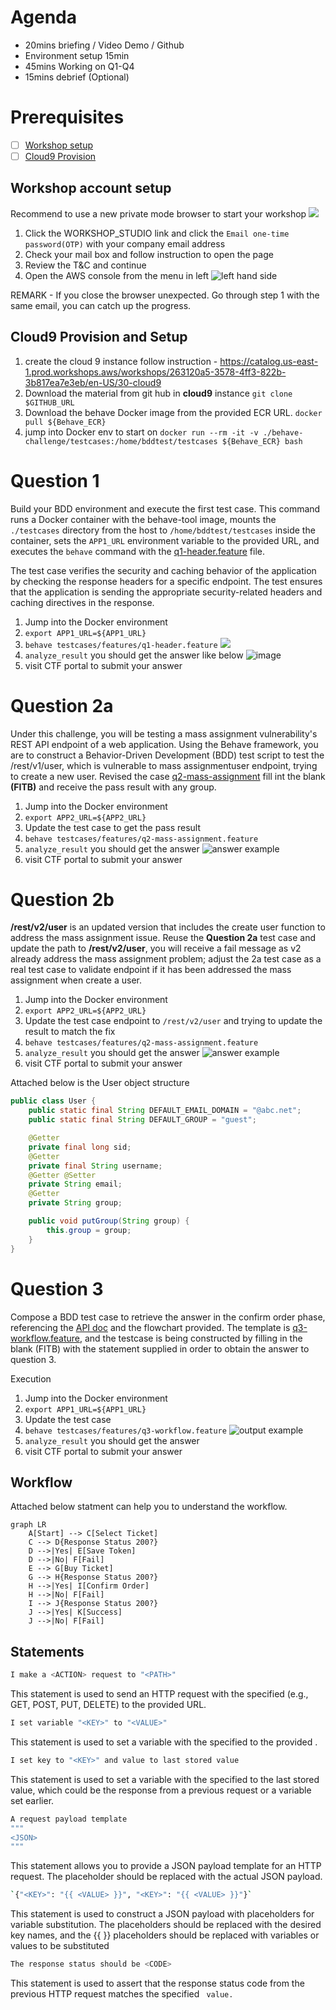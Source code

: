 # Agenda

- 20mins briefing / Video Demo / Github
- Environment setup 15min
- 45mins Working on Q1-Q4
- 15mins debrief (Optional)


# Prerequisites

- [ ] [Workshop setup](#workshop-account-setup)
- [ ] [Cloud9 Provision](#cloud9-provision-and-setup)

## Workshop account setup

Recommend to use a new private mode browser to start your workshop
![](./image/private-browser.png)

1. Click the WORKSHOP_STUDIO link and click the `Email one-time password(OTP)` with your company email address
2. Check your mail box and follow instruction to open the page
3. Review the T&C and continue
4. Open the AWS console from the menu in left ![left hand side](./image/open-console.png)

REMARK - If you close the browser unexpected. Go through step 1 with the same email, you can catch up the progress.

## Cloud9 Provision and Setup

1. create the cloud 9 instance follow instruction - https://catalog.us-east-1.prod.workshops.aws/workshops/263120a5-3578-4ff3-822b-3b817ea7e3eb/en-US/30-cloud9
2. Download the material from git hub in **cloud9** instance `git clone $GITHUB_URL`
3. Download the behave Docker image from the provided ECR URL. `docker pull ${Behave_ECR}`
4. jump into Docker env to start on `docker run --rm -it -v ./behave-challenge/testcases:/home/bddtest/testcases ${Behave_ECR} bash`

# Question 1

Build your BDD environment and execute the first test case. This command runs a Docker container with the behave-tool image, mounts the `./testcases` directory from the host to `/home/bddtest/testcases` inside the container, sets the `APP1_URL` environment variable to the provided URL, and executes the `behave` command with the [q1-header.feature](./testcases/features/q1-header.feature) file. 

The test case verifies the security and caching behavior of the application by checking the response headers for a specific endpoint. The test ensures that the application is sending the appropriate security-related headers and caching directives in the response.

1. Jump into the Docker environment
2. `export APP1_URL=${APP1_URL}`
3. `behave testcases/features/q1-header.feature`
![](./image/q1-output.png)
4. `analyze_result` you should get the answer like below ![image](./image/q1-answer-example.png)
5. visit CTF portal to submit your answer

# Question 2a

Under this challenge, you will be testing a mass assignment vulnerability's REST API endpoint of a web application. Using the Behave framework, you are to construct a Behavior-Driven Development (BDD) test script to test the /rest/v1/user, which is vulnerable to mass assignmentuser endpoint, trying to create a new user. Revised the case [q2-mass-assignment](./testcases/features/q2-mass-assignment.feature) fill int the blank **(FITB)** and receive the pass result with any group. 

1. Jump into the Docker environment
2. `export APP2_URL=${APP2_URL}`
3. Update the test case to get the pass result
4. `behave testcases/features/q2-mass-assignment.feature`
5. `analyze_result` you should get the answer
![answer example](image/q2-answer-example.png)
6. visit CTF portal to submit your answer

# Question 2b

**/rest/v2/user** is an updated version that includes the create user function to address the mass assignment issue. Reuse the **Question 2a** test case and update the path to **/rest/v2/user**, you will receive a fail message as v2 already address the mass assignment problem; adjust the 2a test case as a real test case to validate endpoint if it has been addressed the mass assignment when create a user. 

1. Jump into the Docker environment
2. `export APP2_URL=${APP2_URL}`
3. Update the test case endpoint to `/rest/v2/user` and trying to update the result to match the fix
4. `behave testcases/features/q2-mass-assignment.feature`
5. `analyze_result` you should get the answer
![answer example](image/q2-answer-example.png)
6. visit CTF portal to submit your answer

Attached below is the User object structure
```java
public class User {
    public static final String DEFAULT_EMAIL_DOMAIN = "@abc.net";
    public static final String DEFAULT_GROUP = "guest";

    @Getter
    private final long sid;
    @Getter
    private final String username;
    @Getter @Setter
    private String email;
    @Getter
    private String group;

    public void putGroup(String group) {
        this.group = group;
    }
}
```

# Question 3

Compose a BDD test case to retrieve the answer in the confirm order phase, referencing the [API doc](./API-DOC.md) and the flowchart provided. The template is [q3-workflow.feature](./testcases/features/q3-workflow.feature), and the testcase is being constructed by filling in the blank (FITB) with the statement supplied in order to obtain the answer to question 3.

Execution
1. Jump into the Docker environment
2. `export APP1_URL=${APP1_URL}`
3. Update the test case 
4. `behave testcases/features/q3-workflow.feature`
![output example](./image/q3-output.png)
5. `analyze_result` you should get the answer
6. visit CTF portal to submit your answer

## Workflow

Attached below statment can help you to understand the workflow.

```mermaid
graph LR
    A[Start] --> C[Select Ticket]
    C --> D{Response Status 200?}
    D -->|Yes| E[Save Token]
    D -->|No| F[Fail]
    E --> G[Buy Ticket]
    G --> H{Response Status 200?}
    H -->|Yes| I[Confirm Order]
    H -->|No| F[Fail]
    I --> J{Response Status 200?}
    J -->|Yes| K[Success]
    J -->|No| F[Fail]
```

## Statements

```bash
I make a <ACTION> request to "<PATH>"
```
This statement is used to send an HTTP request with the specified <ACTION> (e.g., GET, POST, PUT, DELETE) to the provided <PATH> URL.


```bash
I set variable "<KEY>" to "<VALUE>"
```
This statement is used to set a variable with the specified <KEY> to the provided <VALUE>.

```bash
I set key to "<KEY>" and value to last stored value
```
This statement is used to set a variable with the specified <KEY> to the last stored value, which could be the response from a previous request or a variable set earlier.

```bash
A request payload template 
"""
<JSON>
"""
```
This statement allows you to provide a JSON payload template for an HTTP request. The <JSON> placeholder should be replaced with the actual JSON payload.

```bash
`{"<KEY>": "{{ <VALUE> }}", "<KEY>": "{{ <VALUE> }}"}`
```
This statement is used to construct a JSON payload with placeholders for variable substitution. The <KEY> placeholders should be replaced with the desired key names, and the {{ <VALUE> }} placeholders should be replaced with variables or values to be substituted

```bash
The response status should be <CODE>
```
This statement is used to assert that the response status code from the previous HTTP request matches the specified <CODE> value.